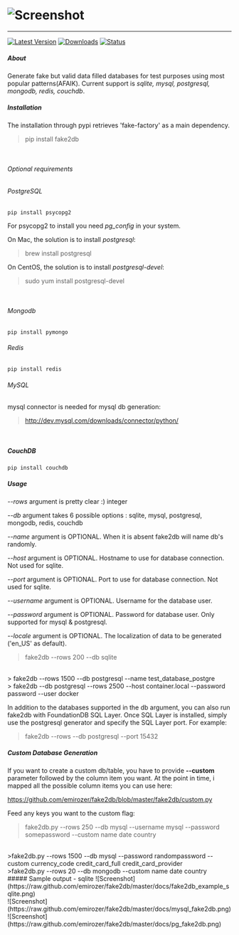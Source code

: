 ![Screenshot](https://raw.github.com/emirozer/fake2db/master/docs/fake2db_logo_screenshot.png)
===========
***

[![Latest Version](https://img.shields.io/pypi/v/fake2db.svg)](https://img.shields.io/pypi/v/fake2db.svg)
[![Downloads](https://img.shields.io/pypi/dm/fake2db.svg)](https://img.shields.io/pypi/dm/fake2db.svg)
[![Status](https://img.shields.io/pypi/status/fake2db.svg)](https://img.shields.io/pypi/status/fake2db.svg)



##### About

Generate fake but valid data filled databases for test purposes using most popular patterns(AFAIK).
Current support is *sqlite, mysql, postgresql, mongodb, redis, couchdb*. <br>

##### Installation

The installation through pypi retrieves 'fake-factory' as a main dependency.
> pip install fake2db
<br>

###### Optional requirements

###### PostgreSQL

    pip install psycopg2

For psycopg2 to install you need *pg_config* in your system.

On Mac, the solution is to install *postgresql*:
> brew install postgresql

On CentOS, the solution is to install *postgresql-devel*:
> sudo yum install postgresql-devel
<br>

###### Mongodb

    pip install pymongo

###### Redis

    pip install redis

###### MySQL

mysql connector is needed for mysql db generation:
> http://dev.mysql.com/downloads/connector/python/
<br>

##### CouchDB

	pip install couchdb

##### Usage


*--rows* argument is pretty clear :) integer

*--db* argument takes 6 possible options : sqlite, mysql, postgresql, mongodb, redis, couchdb

*--name* argument is OPTIONAL. When it is absent fake2db will name db's randomly.

*--host* argument is OPTIONAL. Hostname to use for database connection. Not used for sqlite.

*--port* argument is OPTIONAL. Port to use for database connection. Not used for sqlite.

*--username* argument is OPTIONAL. Username for the database user.

*--password* argument is OPTIONAL. Password for database user. Only supported for mysql & postgresql.

*--locale* argument is OPTIONAL. The localization of data to be generated ('en_US' as default).


> fake2db --rows 200 --db sqlite
<br>
> fake2db --rows 1500 --db postgresql --name test_database_postgre
<br>
> fake2db --db postgresql --rows 2500 --host container.local --password password --user docker
<br>

In addition to the databases supported in the db argument, you can also run fake2db with FoundationDB SQL Layer. Once SQL Layer is installed, simply use the postgresql generator and specify the SQL Layer port. For example:

> fake2db --rows --db postgresql --port 15432


##### Custom Database Generation

If you want to create a custom db/table, you have to provide **--custom** parameter followed by the column item you want. At the point in time, i mapped all the possible column items you can use here:

<https://github.com/emirozer/fake2db/blob/master/fake2db/custom.py>

Feed any keys you want to the custom flag:

> fake2db.py --rows 250 --db mysql --username mysql --password somepassword --custom name date country
<br>
>fake2db.py --rows 1500 --db mysql --password randompassword --custom currency_code credit_card_full credit_card_provider
<br>
>fake2db.py --rows 20 --db mongodb --custom name date country


<br>
##### Sample output - sqlite
![Screenshot](https://raw.github.com/emirozer/fake2db/master/docs/fake2db_example_sqlite.png)
<br>
![Screenshot](https://raw.github.com/emirozer/fake2db/master/docs/mysql_fake2db.png)
<br>
![Screenshot](https://raw.github.com/emirozer/fake2db/master/docs/pg_fake2db.png)

<br>
